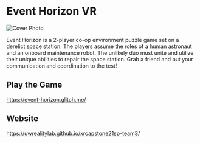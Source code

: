 # Event Horizon VR
![Cover Photo](https://github.com/UWRealityLab/xrcapstone21sp-team3/blob/main/docs/images/event%20horizon%20demo%20image.PNG)

Event Horizon is a 2-player co-op environment puzzle game set on a derelict space station. The players assume the roles of a human astronaut and an onboard maintenance robot. The unlikely duo must unite and utilize their unique abilities to repair the space station. Grab a friend and put your communication and coordination to the test!

## Play the Game
https://event-horizon.glitch.me/

## Website
https://uwrealitylab.github.io/xrcapstone21sp-team3/
